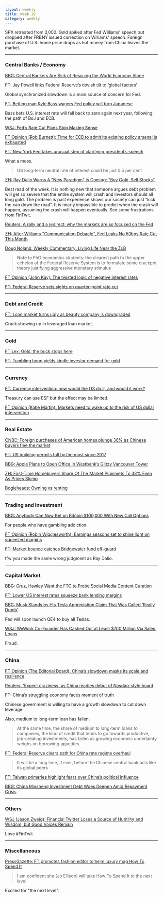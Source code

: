 ```yaml
---
layout: weekly
title: Week 29
category: weekly
---
```


SPX retreated from 3,000. Gold spiked after Fed Williams' speech but dropped
after FRBNY issued correction on Williams' speech. Foreign purchase of
U.S. home price drops as hot money from China leaves the market.

---
### Central Banks / Economy

[BBG: Central Bankers Are Sick of Rescuing the World Economy Alone](
https://www.bloomberg.com/news/articles/2019-07-16/central-bankers-are-sick-of-rescuing-the-world-economy-alone)

[FT: Jay Powell links Federal Reserve’s dovish tilt to ‘global factors’](
https://www.ft.com/content/4d7c4c54-a7f8-11e9-984c-fac8325aaa04)

Global synchronized slowdown is a main source of concern for Fed.

[FT: Betting man Kyle Bass wagers Fed policy will turn Japanese](
https://www.ft.com/content/fa8cfc36-a7d0-11e9-984c-fac8325aaa04)

Bass bets U.S. interest rate will fall back to zero again next year, following
the path of BoJ and ECB.

[WSJ: Fed’s Rate Cut Plans Stop Making Sense](
https://www.wsj.com/articles/feds-rate-cut-plans-stop-making-sense-11563291125)

[FT Opinion (Rob Burnett): Time for ECB to admit its existing policy arsenal is exhausted](
https://www.ft.com/content/395f450c-a3be-11e9-974c-ad1c6ab5efd1)

[FT: New York Fed takes unusual step of clarifying president’s speech](
https://www.ft.com/content/1b6587ae-a996-11e9-984c-fac8325aaa04)

What a mess.

> US long-term neutral rate of interest could be just 0.5 per cent

[ZH: Ray Dalio Warns A "New Paradigm" Is Coming: "Buy Gold, Sell Stocks"](
https://www.zerohedge.com/news/2019-07-17/ray-dalio-warns-new-paradigm-coming-buy-gold-sell-stocks)

Best read of the week. It is nothing new that someone argues debt problem
will get so severe that the entire system will crash and investors should all
long gold. The problem is past experience shows our society can just "kick the can down the road". 
It is nearly impossible to predict when the crash will happen, assuming the crash
will happen eventually. See some frustrations [from FinTwit](http://archive.is/xTEli).

[Reuters: A rally and a redirect: why the markets are so focused on the Fed](
https://www.reuters.com/article/us-usa-fed-markets/a-rally-and-a-redirect-why-the-markets-are-so-focused-on-the-fed-idUSKCN1UE2EU?il=0)

[ZH: After Williams "Communication Debacle", Fed Leaks No 50bps Rate Cut This Month](
https://www.zerohedge.com/news/2019-07-19/after-williams-communication-debacle-fed-leaks-no-50bps-rate-cut-month)

[Doug Noland: Weekly Commentary: Living Life Near the ZLB](
http://creditbubblebulletin.blogspot.com/2019/07/weekly-commentary-living-life-near-zlb.html)

> Note to PhD economics students: the clearest path to the upper echelon
of the Federal Reserve System is to formulate some crackpot theory justifying aggressive monetary stimulus

[FT Opinion (John Kay): The twisted logic of negative interest rates](
https://www.ft.com/content/0048beea-766e-11e6-bf48-b372cdb1043a)

[FT: Federal Reserve sets sights on quarter-point rate cut](
https://www.ft.com/content/39dd4efc-ab20-11e9-8030-530adfa879c2)

---
### Debt and Credit

[FT: Loan market turns ugly as beauty company is downgraded](
https://www.ft.com/content/05a955f6-a81c-11e9-b6ee-3cdf3174eb89)

Crack showing up in leveraged loan market.

---
### Gold

[FT Lex: Gold: the buck stops here](
https://www.ft.com/content/aa0df5f2-935e-11e9-aea1-2b1d33ac3271)

[FT: Tumbling bond yields kindle investor demand for gold](
https://www.ft.com/content/1a7b2212-a6fe-11e9-b6ee-3cdf3174eb89)

---
### Currency

[FT: Currency intervention: how would the US do it, and would it work?](
https://www.ft.com/content/b34e84e6-a71e-11e9-b6ee-3cdf3174eb89)

Treasury can use ESF but the effect may be limited.

[FT Opinion (Katie Martin): Markets need to wake up to the risk of US dollar intervention](
https://www.ft.com/content/5446a892-a873-11e9-984c-fac8325aaa04)

---
### Real Estate

[CNBC: Foreign purchases of American homes plunge 36% as Chinese buyers flee the market](
https://www.cnbc.com/2019/07/17/foreign-purchases-of-american-homes-plunge-36percent-as-chinese-buyers-flee.html)

[FT: US building permits fall by the most since 2017](
https://www.ft.com/content/62a2136a-a894-11e9-984c-fac8325aaa04)

[BBG: Apple Plans to Open Office in Westbank’s Glitzy Vancouver Tower](
https://www.bloomberg.com/news/articles/2019-07-18/apple-plans-to-open-office-in-westbank-s-glitzy-vancouver-tower)

[ZH: First-Time Homebuyers Share Of The Market Plummets To 33% Even As Prices Slump](
https://www.zerohedge.com/news/2019-07-15/first-time-homebuyers-share-market-plummets-33-even-prices-slump)

[Bogleheads: Owning vs renting](
https://www.bogleheads.org/wiki/Owning_vs_renting)


---
### Trading and Investment

[BBG: Anybody Can Now Bet on Bitcoin $100,000 With New Call Options](
https://www.bloomberg.com/news/articles/2019-07-16/anybody-can-now-bet-on-bitcoin-100-000-with-new-call-options)

For people who have gambling addiction.

[FT Opinion (Robin Wigglesworth): Earnings seasons set to shine light on squeezed margins](
https://www.ft.com/content/599418fc-a706-11e9-984c-fac8325aaa04)

[FT: Market bounce catches Bridgewater fund off-guard](
https://www.ft.com/content/dad12be2-abbd-11e9-8030-530adfa879c2)

tfw you made the same wrong judgment as Ray Dalio.

---
### Capital Market

[BBG: Cruz, Hawley Want the FTC to Probe Social Media Content Curation](
https://www.bloomberg.com/news/articles/2019-07-15/cruz-hawley-want-the-ftc-to-probe-social-media-content-curation)

[FT: Lower US interest rates squeeze bank lending margins](
https://www.ft.com/content/655a0986-a7f5-11e9-b6ee-3cdf3174eb89)

[BBG: Musk Stands by His Tesla Appreciation Claim That Was Called ‘Really Dumb’](
https://www.bloomberg.com/news/articles/2019-07-16/musk-stands-by-tesla-appreciation-claim-called-really-dumb)

Fed will soon launch QE4 to buy all Teslas.

[WSJ: WeWork Co-Founder Has Cashed Out at Least $700 Million Via Sales, Loans](
https://www.wsj.com/articles/wework-co-founder-has-cashed-out-at-least-700-million-from-the-company-11563481395)

Fraud.

---
### China

[FT Opinion (The Editorial Board): China’s slowdown masks its scale and resilience ](
https://www.ft.com/content/867af020-a6ed-11e9-b6ee-3cdf3174eb89)

[Reuters: 'Expect craziness' as China readies debut of Nasdaq-style board](
https://www.reuters.com/article/us-china-markets-star-trading/expect-craziness-as-china-readies-debut-of-nasdaq-style-board-idUSKCN1UC0OT)

[FT: China’s struggling economy faces moment of truth](
https://www.ft.com/content/83351a12-a710-11e9-984c-fac8325aaa04)

Chinese government is willing to have a growth slowdown to cut down leverage.

Also, medium to long-term loan has fallen:

> At the same time, the share of medium to long-term loans to companies,
the kind of credit that tends to go towards productive, job-creating
investments, has fallen as growing economic uncertainty weighs on borrowing appetites. 

[FT: Federal Reserve clears path for China rate regime overhaul](
https://www.ft.com/content/f822ea26-a7c8-11e9-984c-fac8325aaa04)
 
> It will be a long time, if ever, before the Chinese central bank acts like its global peers

[FT: Taiwan primaries highlight fears over China’s political influence](
https://www.ft.com/content/036b609a-a768-11e9-984c-fac8325aaa04)

[BBG: China Minsheng Investment Debt Woes Deepen Amid Repayment Crisis](
https://www.bloomberg.com/news/articles/2019-07-19/chinese-conglomerate-debt-woes-deepen-amid-repayment-uncertainty)

---
### Others

[WSJ (Jason Zweig): Financial Twitter Loses a Source of Humility and Wisdom, but Good Voices Remain](
https://www.wsj.com/articles/financial-twitter-loses-a-source-of-humility-and-wisdom-but-good-voices-remain-11563548407)

Love #FinTwit

---
### Miscellaneous

[PressGazette: FT promotes fashion editor to helm luxury mag How To Spend It](
https://www.pressgazette.co.uk/ft-promotes-fashion-editor-to-helm-luxury-mag-how-to-spend-it/)

> I am confident she (Jo Ellison) will take How To Spend It to the next level

Excited for "the next level".
